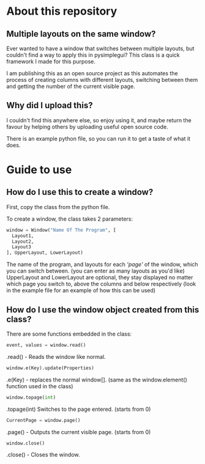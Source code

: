 # About this repository
## Multiple layouts on the same window?
Ever wanted to have a window that switches between multiple layouts, but couldn't find a way to apply this in pysimplegui? This class is a quick framework I made for this purpose.

I am publishing this as an open source project as this automates the process of creating columns with different layouts, switching between them and getting the number of the current visible page.

## Why did I upload this?
I couldn't find this anywhere else, so enjoy using it, and maybe return the favour by helping others by uploading useful open source code.

There is an example python file, so you can run it to get a taste of what it does.

# Guide to use
## How do I use this to create a window?
First, copy the class from the python file.

To create a window, the class takes 2 parameters:

```python
window = Window("Name Of The Program", [
  Layout1, 
  Layout2,
  Layout3
], UpperLayout, LowerLayout)
```

The name of the program, and layouts for each *'page'* of the window, which you can switch between. (you can enter as many layouts as you'd like)
UpperLayout and LowerLayout are optional, they stay displayed no matter which page you switch to, above the columns and below respectively (look in the example file for an example of how this can be used)

## How do I use the window object created from this class?
There are some functions embedded in the class:

```python
event, values = window.read()
```
.read() - Reads the window like normal.

```python
window.e(Key).update(Properties)
```
.e(Key) - replaces the normal window[]. (same as the window.element() function used in the class)


```python
window.topage(int)
```
.topage(int) Switches to the page entered. (starts from 0)

```python
CurrentPage = window.page()
```
.page() - Outputs the current visible page. (starts from 0)

```python
window.close()
```
.close() - Closes the window.
